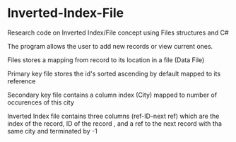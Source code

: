# Inverted-Index-File

Research code on Inverted Index/File concept using Files structures and C#

The program allows the user to add new records or view current ones.

Files stores a mapping from record to its location in a file (Data File)

Primary key file stores the id's sorted ascending by default mapped to its reference

Secondary key file contains a column index (City) mapped to number of occurences of this city

Inverted Index file contains three columns (ref-ID-next ref) which are the index of the record, ID of the record , and a ref to the next record with tha same city and terminated by -1
